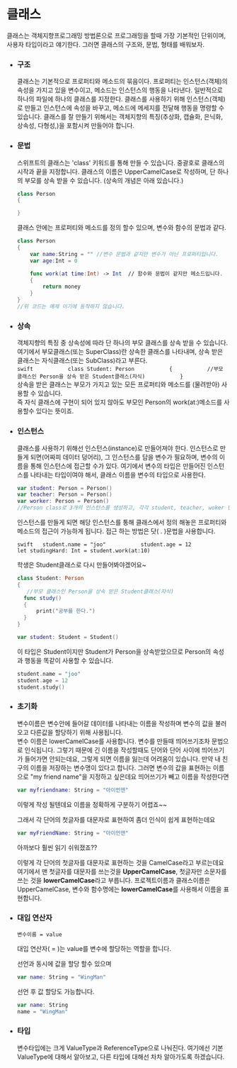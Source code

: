 # 클래스

클래스는 객체지향프로그래밍 방법론으로 프로그래밍을 할때 가장 기본적인 단위이며, 사용자 타입이라고 얘기한다. 그러면 클래스의 구조와, 문법, 형태를 배워보자.

* ### 구조

  클래스는 기본적으로 프로퍼티와 메소드의 묶음이다. 프로퍼티는 인스턴스\(객체\)의 속성을 가지고 있을 변수이고, 메소드는 인스턴스의 행동을 나타낸다. 일반적으로 하나의 파일에 하나의 클래스를 지정한다. 클래스를 사용하기 위해 인스턴스\(객체\)로 만들고 인스턴스에 속성을 바꾸고, 메소드에 메세지를 전달해 행동을 명령할 수 있습니다. 클래스를 잘 만들기 위해서는 객체지향의 특징\(추상화, 캡슐화, 은닉화, 상속성, 다형성,\)을 포함시켜 만들어야 합니다.

* ### 문법

  스위프트의 클래스는 'class' 키워드를 통해 만들 수 있습니다. 중괄호로 클래스의 시작과 끝을 지정합니다. 클래스의 이름은 UpperCamelCase로 작성하며, 단 하나의 부모를 상속 받을 수 있습니다. \(상속의 개념은 아래 있습니다.\)

  ```swift
  class Person
  {

  }
  ```

  클래스 안에는 프로퍼티와 메소드를 정의 할수 있으며, 변수와 함수의 문법과 같다.

  ```swift
  class Person
  {
      var name:String = "" //변수 문법과 같지만 변수가 아닌 프로퍼티입니다.
      var age:Int = 0

      func work(at time:Int) -> Int  // 함수와 문법이 같지만 메소드입니다.
      {
          return money
      }
  }
  //위 코드는 예제 이기에 동작하지 않습니다.
  ```

* ### 상속

  객체지향의 특징 중 상속성에 따라 단 하나의 부모 클래스를 상속 받을 수 있습니다. 여기에서 부모클래스\(또는 SuperClass\)란  상속한 클래스를 나타내며, 상속 받은 클래스는 자식클래스\(또는 SubClass\)라고 부른다.  
  `swift          
  class Student: Person          
  {          
     //부모 클래스인 Person을 상속 받은 Student클래스(자식)          
  }`  
  상속을 받은 클래스는 부모가 가지고 있는 모든 프로퍼티와 메소드를 \(물려받아\) 사용할 수 있습니다.  
  즉 자식 클래스에 구현이 되어 있지 않아도 부모인 Person의 work\(at:\)메소드를 사용할수 있다는 뜻이죠.

* ### 인스턴스

  클래스를 사용하기 위해선 인스턴스\(instance\)로 만들어져야 한다. 인스턴스로 만들게 되면\(어짜피 데이터 덩어리\), 그 인스턴스를 담을 변수가 필요하며, 변수의 이름을 통해 인스턴스에 접근할 수가 있다. 여기에서 변수의 타입은 만들어진 인스턴스를 나타내는 타입이여야 해서, 클래스 이름을 변수의 타입으로 사용한다.

  ```swift
  var student: Person = Person()
  var teacher: Person = Person()
  var worker: Person = Person()
  //Person class로 3개의 인스턴스를 생성하고, 각각 student, teacher, woker 변수에 할당되었으며 각각의 타입은 Person이다.
  ```

  인스턴스를 만들게 되면 해당 인스턴스를 통해 클래스에서 정의 해놓은 프로퍼티와 메소드의 접근이 가능하게 됩니다. 접근 하는 방법은 닷\( . \)문법을 사용합니다.   
  
  `swift  
  student.name = "joo"          
  student.age = 12          
  let studingHard: Int = student.work(at:10)`

  학생은 Student클래스로 다시 만들어봐야겠어요~

  ```swift
  class Student: Person  
  {  
     //부모 클래스인 Person을 상속 받은 Student클래스(자식)  
    func study()  
    {  
        print("공부를 한다.")  
    }  
  }
  ```

  ```swift
  var student: Student = Student()
  ```

  이 타입은 Student이지만 Student가 Person을 상속받았으므로 Person의 속성과 행동을 똑같이 사용할 수 있습니다.

  ```swift
  student.name = "joo"    
  student.age = 12    
  student.study()
  ```

* ### 초기화

  변수이름은 변수안에 들어갈 데이터를 나타내는 이름을 작성하며 변수의 값을 불러오고 다른값을 할당하기 위해 사용됩니다.  
  변수 이름은 lowerCamelCase를 사용합니다. 변수를 만들때 띄어쓰기조차 문법으로 인식됩니다. 그렇기 때문에 긴 이름을 작성할때도 단어와 단어 사이에 띄어쓰기가 들어가면 안되는데요, 그렇게 되면 이름을 잃는데 어려움이 있습니다. 만약 내 친구의 이름을 저장하는 변수명이 있다고 합니다. 그러면 변수의 값을 표현하는 이름으로 "my friend name"을 지정하고 싶은데요 띄어쓰기가 빼고 이름을 작성한다면

  ```swift
  var myfriendname: String = "아이언맨"
  ```

  이렇게 작성 될텐데요 이름을 정확하게 구분하기 어렵죠~~

  그래서 각 단어의 첫글자를 대문자로 표현하여 좀더 인식이 쉽게 표현하는데요

  ```swift
  var myFriendName: String = "아이언맨"
  ```

  아까보다 훨씬 읽기 쉬워졌죠??

  이렇게 각 단어의 첫글자를 대문자로 표현하는 것을 CamelCase라고 부르는데요 여기에서 맨 첫글자를 대문자를 쓰는것을 **UpperCamelCase**, 첫글자만 소문자를 쓰는 것을 **lowerCamelCase**라고 부릅니다. 프로젝트이름과 클래스이름은 UpperCamelCase, 변수와 함수명에는 **lowerCamelCase**를 사용해서 이름을 표현합니다.

* ### 대입 연산자

  ```
  변수이름 = value
  ```

  대입 연산자\( = \)는 value를 변수에 할당하는 역할을 합니다.

  선언과 동시에 값을 할당 할수 있으며

  ```swift
  var name: String = "WingMan"
  ```

  선언 후 값 할당도 가능합니다.

  ```swift
  var name: String
  name = "WingMan"
  ```

* ### 타입

  변수타입에는 크게 ValueType과 ReferenceType으로 나눠진다. 여기에선 기본 ValueType에 대해서 알아보고, 다른 타입에 대해선 차차 알아가도록 하겠습니다.

  |  |
  | :---: |



